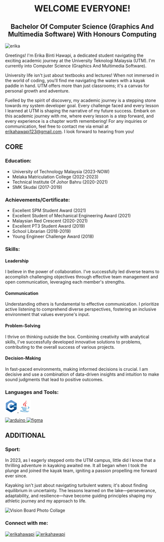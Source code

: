 <h1 align="center">WELCOME EVERYONE!</h1>

<h2 align="center"> Bachelor Of Computer Science (Graphics And Multimedia Software) With Honours Computing </h2>

![erika](https://github.com/erikahawapi/erikahawapi/assets/148413074/56706bd7-51d5-48fb-8b46-faafaaa1acac)



Greetings! I'm Erika Binti Hawapi, a dedicated student navigating the exciting academic journey at the University Teknologi Malaysia (UTM). I'm currently into Computer Science (Graphics And Multimedia Software).

University life isn't just about textbooks and lectures! When not immersed in the world of coding, you'll find me navigating the waters with a kayak paddle in hand. UTM offers more than just classrooms; it's a canvas for personal growth and adventure.

Fuelled by the spirit of discovery, my academic journey is a stepping stone towards my system developer goal. Every challenge faced and every lesson I learned at UTM is shaping the narrative of my future success. Embark on this academic journey with me, where every lesson is a step forward, and every experience is a chapter worth remembering!
For any inquiries or communication, feel free to contact me via email at erikahawapi123@gmail.com. I look forward to hearing from you!

## CORE
### Education:
* University of Technology Malaysia (2023-NOW)
* Melaka Matriculation College (2022-2023)
* Technical Institute Of Johor Bahru (2020-2021)
* SMK Skudai (2017-2019)

### Achievements/Certificate:
* Excellent SPM Student Award (2021)
* Excellent Student of Mechanical Engineering Award (2021)
* Malaysian Red Crescent (2020-2021)
* Excellent PT3 Student Award (2019)
* School Librarian (2018-2019)
* Young Engineer Challenge Award (2018)
  
### Skills:
#### Leadership
I believe in the power of collaboration. I've successfully led diverse teams to accomplish challenging objectives through effective team management and open communication, leveraging each member's strengths.

#### Communication
Understanding others is fundamental to effective communication. I prioritize active listening to comprehend diverse perspectives, fostering an inclusive environment that values everyone's input.

#### Problem-Solving
I thrive on thinking outside the box. Combining creativity with analytical skills, I've successfully developed innovative solutions to problems, contributing to the overall success of various projects.

#### Decision-Making
In fast-paced environments, making informed decisions is crucial. I am decisive and use a combination of data-driven insights and intuition to make sound judgments that lead to positive outcomes.

### Languages and Tools:
<p align="left"> <a href="https://www.w3schools.com/cpp/" target="_blank" rel="noreferrer"> <img src="https://raw.githubusercontent.com/devicons/devicon/master/icons/cplusplus/cplusplus-original.svg" alt="cplusplus" width="40" height="40"/> </a> <a href="https://www.java.com" target="_blank" rel="noreferrer"> <img src="https://raw.githubusercontent.com/devicons/devicon/master/icons/java/java-original.svg" alt="java" width="40" height="40"/> </a> </p>
<p align="left"> <a href="https://www.arduino.cc/" target="_blank" rel="noreferrer"> <img src="https://cdn.worldvectorlogo.com/logos/arduino-1.svg" alt="arduino" width="40" height="40"/> </a> <a href="https://www.figma.com/" target="_blank" rel="noreferrer"> <img src="https://www.vectorlogo.zone/logos/figma/figma-icon.svg" alt="figma" width="40" height="40"/> </a> </p>


## ADDITIONAL
### Sport:
In 2023, as I eagerly stepped onto the UTM campus, little did I know that a thrilling adventure in kayaking awaited me. It all began when I took the plunge and joined the kayak team, igniting a passion propelling me forward ever since.

Kayaking isn't just about navigating turbulent waters; it's about finding equilibrium in uncertainty. The lessons learned on the lake—perseverance, adaptability, and resilience—have become guiding principles shaping my athletic journey and my approach to life.


![Vision Board Photo Collage](https://github.com/erikahawapi/erikahawapi/assets/148413074/041100be-825f-4e66-96e2-9d5fdec62fb9)



### Connect with me:
<p align="left">
<a href="https://linkedin.com/in/erikahawapi" target="blank"><img align="center" src="https://raw.githubusercontent.com/rahuldkjain/github-profile-readme-generator/master/src/images/icons/Social/linked-in-alt.svg" alt="erikahawapi" height="30" width="40" /></a>
<a href="https://instagram.com/erikahawapi" target="blank"><img align="center" src="https://raw.githubusercontent.com/rahuldkjain/github-profile-readme-generator/master/src/images/icons/Social/instagram.svg" alt="erikahawapi" height="30" width="40" /></a>
</p>



<!--
**erikahawapi/erikahawapi** is a ✨ _special_ ✨ repository because its `README.md` (this file) appears on your GitHub profile.

Here are some ideas to get you started:

- 🔭 I’m currently working on ...
- 🌱 I’m currently learning ...
- 👯 I’m looking to collaborate on ...
- 🤔 I’m looking for help with ...
- 💬 Ask me about ...
- 📫 How to reach me: README.md
- 😄 Pronouns: ...
- ⚡ Fun fact: ...
-->
